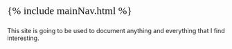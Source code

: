 <p class="center" style="font-family: 'Great Vibes', cursive; font-size: 24px;">
{% include mainNav.html %}
</p>
This site is going to be used to document anything and everything that I find interesting.
